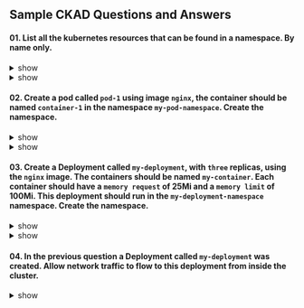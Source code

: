 ## Sample CKAD Questions and Answers

#### 01. List all the kubernetes resources that can be found in a namespace. By name only.

<details><summary>show</summary>
<p>

```bash
kubectl api-resources --namespaced=true   # From Kubernetes.io Bookmarks..Namespace

NAME                               SHORTNAMES                           APIVERSION                                  NAMESPACED   KIND
bindings                                                                v1                                          true         Binding
configmaps                         cm                                   v1                                          true         ConfigMap
endpoints                          ep                                   v1                                          true         Endpoints
...

# Do not need the additional supplied columns.

```

</p>
</details>

<details><summary>show</summary>
<p>

```bash
kubectl api-resources --namespaced=true -o name

bindings
configmaps
endpoints
events
...
```

</p>
</details>

#### 02. Create a pod called `pod-1` using image `nginx`, the container should be named `container-1` in the namespace `my-pod-namespace`. Create the namespace.

<details><summary>show</summary>
<p>

```bash
# Create the namespace
kubectl create namespace my-pod-namespace
```

```bash
# Switch context into the namespace so that all subsequent commands execute inside that namespace.
kubectl config set-context --current --namespace=my-pod-namespace
```

```bash
# Run the help flag to get examples
kubectl run -h

Examples:

# Start a nginx pod

kubectl run nginx --image=nginx

# Start a hazelcast pod and let the container expose port 5701

kubectl run hazelcast --image=hazelcast/hazelcast --port=5701

# Start a hazelcast pod and set environment variables "DNS_DOMAIN=cluster" and "POD_NAMESPACE=default" in the

container
kubectl run hazelcast --image=hazelcast/hazelcast --env="DNS_DOMAIN=cluster" --env="POD_NAMESPACE=default"

# Start a hazelcast pod and set labels "app=hazelcast" and "env=prod" in the container

kubectl run hazelcast --image=hazelcast/hazelcast --labels="app=hazelcast,env=prod"

# Dry run; print the corresponding API objects without creating them

kubectl run nginx --image=nginx --dry-run=client

# Start a nginx pod, but overload the spec with a partial set of values parsed from JSON

kubectl run nginx --image=nginx --overrides='{ "apiVersion": "v1", "spec": { ... } }'

# Start a busybox pod and keep it in the foreground, don't restart it if it exits

kubectl run -i -t busybox --image=busybox --restart=Never

# Start the nginx pod using the default command, but use custom arguments (arg1 .. argN) for that command

kubectl run nginx --image=nginx -- <arg1> <arg2> ... <argN>

# Start the nginx pod using a different command and custom arguments

kubectl run nginx --image=nginx --command -- <cmd> <arg1> ... <argN>
```

</p>
</details>

<details><summary>show</summary>
<p>

```bash
# Using the best example that matches the question
# --dry-run=client -o yaml from Kubernetes.io..Cheat Sheet
kubectl run pod-1 --image=nginx --dry-run=client -o yaml > q2.yml
```

```bash
# Edit the YAML file to make required changes
# Use the Question number in case you want to return to the question for reference or for review
vi q2.yml
```

```bash
apiVersion: v1
kind: Pod
metadata:
  creationTimestamp: null
  labels:
    run: pod-1
  name: pod-1
spec:
  containers:
  - image: nginx
    name: container-1 # Change from pod-1 to container-1
    resources: {}
  dnsPolicy: ClusterFirst
  restartPolicy: Always
status: {}

```

```bash
# Apply the YAML file to the Kubernetes API server
kubectl apply -f q2.yml
```

```bash
# Quick verification that the pod was created and is working
kubectl get all
```

</p>
</details>

#### 03. Create a Deployment called `my-deployment`, with `three` replicas, using the `nginx` image. The containers should be named `my-container`. Each container should have a `memory request` of 25Mi and a `memory limit` of 100Mi. This deployment should run in the `my-deployment-namespace` namespace. Create the namespace.

<details><summary>show</summary>
<p>

```bash
# Create the namespace
kubectl create namespace my-deployment-namespace
```

```bash
# Switch context into the namespace so that all subsequent commands execute inside that namespace.
kubectl config set-context --current --namespace=my-deployment-namespace
```

```bash
# Run the help flag to get examples
kubectl create deployment -h
kubectl create deploy -h

Examples:
  # Create a deployment named my-dep that runs the busybox image
  kubectl create deployment my-dep --image=busybox

  # Create a deployment with a command
  kubectl create deployment my-dep --image=busybox -- date

  # Create a deployment named my-dep that runs the nginx image with 3 replicas
  kubectl create deployment my-dep --image=nginx --replicas=3

  # Create a deployment named my-dep that runs the busybox image and expose port 5701
  kubectl create deployment my-dep --image=busybox --port=5701
```

</p>
</details>

<details><summary>show</summary>
<p>

```bash
# Using the best example that matches the question
kubectl create deployment my-deployment --image=nginx --repliacs=3 -n my-namespace --dry-run=client -o yaml > q3.yml
```

```bash
# Edit the YAML file to make required changes
vi q3.yml
```

```bash
apiVersion: apps/v1
kind: Deployment
metadata:
  creationTimestamp: null
  labels:
    app: my-deployment
  name: my-deployment
spec:
  replicas: 3
  selector:
    matchLabels:
      app: my-deployment
  strategy: {}
  template:
    metadata:
      creationTimestamp: null
      labels:
        app: my-deployment
    spec:
      containers:
      - image: nginx
        name: my-container # Change from nginx to my container
        resources:         # From Kubernetes.io Bookmarks..Core Pod..Pod-Limits and Requests
          requests:
            memory: "25Mi"
          limits:
            memory: "100Mi"
        resources: {}
status: {}
```

```bash
# Apply the YAML file to the Kubernetes API server
kubectl apply -f q3.yml
```

```bash
# Quick verification that the deployment was created and is working
kubectl get all

NAME                               READY   STATUS    RESTARTS   AGE
pod/my-deployment-67fc8546-9b4bm   1/1     Running   0          16m
pod/my-deployment-67fc8546-mjw24   1/1     Running   0          16m
pod/my-deployment-67fc8546-tp5bk   1/1     Running   0          16m

NAME                            READY   UP-TO-DATE   AVAILABLE   AGE
deployment.apps/my-deployment   3/3     3            3           16m

NAME                                     DESIRED   CURRENT   READY   AGE
replicaset.apps/my-deployment-67fc8546   3         3         3       16m
```

 </p>
</details>

#### 04. In the previous question a Deployment called `my-deployment` was created. Allow network traffic to flow to this deployment from inside the cluster.

<details><summary>show</summary>
<p>

```bash
# Run the help flag to get examples
kubectl expose -h

Examples:
  # Create a service for a replicated nginx, which serves on port 80 and connects to the containers on port 8000
  kubectl expose rc nginx --port=80 --target-port=8000

  # Create a service for a replication controller identified by type and name specified in "nginx-controller.yaml",
which serves on port 80 and connects to the containers on port 8000
  kubectl expose -f nginx-controller.yaml --port=80 --target-port=8000

  # Create a service for a pod valid-pod, which serves on port 444 with the name "frontend"
  kubectl expose pod valid-pod --port=444 --name=frontend

  # Create a second service based on the above service, exposing the container port 8443 as port 443 with the name
"nginx-https"
  kubectl expose service nginx --port=443 --target-port=8443 --name=nginx-https

  # Create a service for a replicated streaming application on port 4100 balancing UDP traffic and named 'video-stream'.
  kubectl expose rc streamer --port=4100 --protocol=UDP --name=video-stream

  # Create a service for a replicated nginx using replica set, which serves on port 80 and connects to the containers on
port 8000
  kubectl expose rs nginx --port=80 --target-port=8000

  # Create a service for an nginx deployment, which serves on port 80 and connects to the containers on port 8000
  kubectl expose deployment nginx --port=80 --target-port=8000

```

<details><summary>show</summary>
<p>

```bash
# Using the best example that matches the question
kubectl expose deployment my-deployment --port=80 --target-port=80
```

Watch out for the statement from inside the Cluster so this is of type: ClusterIP
--type='': Type for this service: ClusterIP, NodePort, LoadBalancer, or ExternalName. Default is 'ClusterIP'.

```bash
# Check that the Service was created
kubectl get service

NAME            TYPE        CLUSTER-IP     EXTERNAL-IP   PORT(S)   AGE
my-deployment   ClusterIP   10.245.79.74   <none>        80/TCP    103s
```

```bash
# A quicker check is to see if the Pod Endpoints are being load balanced
kubectl get endpoints

NAME            ENDPOINTS                                         AGE
my-deployment   10.244.0.250:80,10.244.1.132:80,10.244.1.246:80   5m20s
# The three replicas internal endpoints are registered
```

</p>
</details>

#### 05. First list all the pods in the cluster by CPU consumption. Then list all the pods in the cluster by Memory consumption.

<details><summary>show</summary>
<p>

```bash
kubectl top pods -A --sort-by=cpu

NAMESPACE                 NAME                                                    CPU(cores)   MEMORY(bytes)
default                   falco-pxf8g                                             51m          55Mi
ns-loki                   loki-release-prometheus-server-6d4f4df478-9z2f8         38m          356Mi
ns-demo                   adservice-68444cb46c-jvc86                              23m          202Mi
ns-loki                   loki-release-promtail-prvvn                             13m          34Mi
ns-demo                   recommendationservice-b4cf8f489-xwv49                   13m          69Mi
...
```

</p>
</details>

<details><summary>show</summary>
<p>

```bash
kubectl top pods -A --sort-by=memory

NAMESPACE                 NAME                                                    CPU(cores)   MEMORY(bytes)
ns-loki                   loki-release-prometheus-server-6d4f4df478-9z2f8         11m          356Mi
ns-demo                   adservice-68444cb46c-jvc86                              20m          202Mi
kube-system               cilium-gcnbl                                            6m           165Mi
kube-system               cilium-htrth                                            18m          163Mi
kube-system               cilium-8h6vd                                            5m           162Mi
kube-system               cilium-ml27n                                            11m          161Mi
...
```

</p>
</details>
